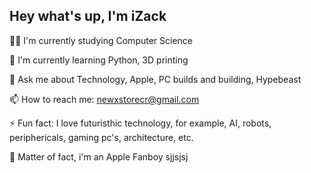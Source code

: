 
## Hey what's up, I'm iZack
👩‍💻 I'm currently studying Computer Science

🧠 I'm currently learning Python, 3D printing

💬 Ask me about Technology, Apple, PC builds and building, Hypebeast

📫 How to reach me: newxstorecr@gmail.com

⚡️ Fun fact: I love futuristhic technology, for example, AI, robots, periphericals, gaming pc's, architecture, etc.

🐉 Matter of fact, i'm an Apple Fanboy sjjsjsj 

